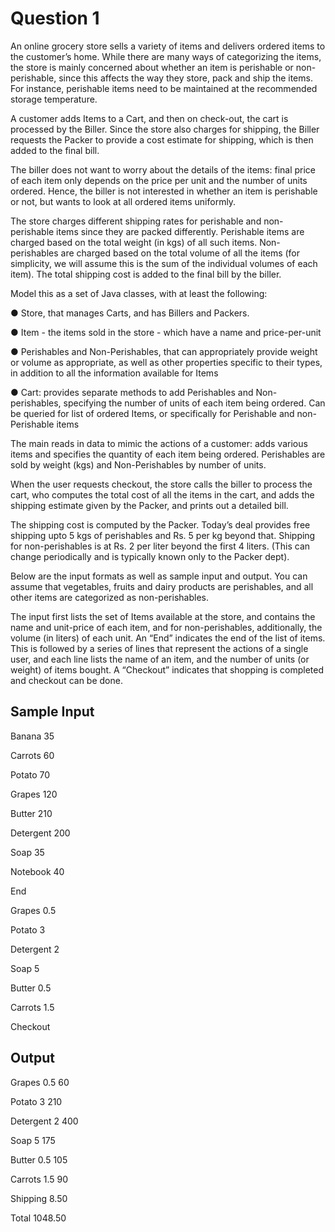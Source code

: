 # Question 1
An online grocery store sells a variety of items and delivers ordered items to the customer’s home. While there are many ways of categorizing the items, the store is mainly concerned about whether an item is perishable or non-perishable, since this affects the way they store, pack and ship the items. For instance, perishable items need to be maintained at the recommended storage temperature.

 

A customer adds Items to a Cart, and then on check-out, the cart is processed by the Biller. Since the store also charges for shipping, the Biller requests the Packer to provide a cost estimate for shipping, which is then added to the final bill.

 

The biller does not want to worry about the details of the items: final price of each item only depends on the price per unit and the number of units ordered. Hence, the biller is not interested in whether an item is perishable or not, but wants to look at all ordered items uniformly.

 

The store charges different shipping rates for perishable and non-perishable items since they are packed differently. Perishable items are charged based on the total weight (in kgs) of all such items. Non-perishables are charged based on the total volume of all the items (for simplicity, we will assume this is the sum of the individual volumes of each item). The total shipping cost is added to the final bill by the biller.

 

Model this as a set of Java classes, with at least the following:

 

●       Store, that manages Carts, and has Billers and Packers.

●       Item - the items sold in the store - which have a name and price-per-unit

●       Perishables and Non-Perishables, that can appropriately provide weight or volume as appropriate, as well as other properties specific to their types, in addition to all the information available for Items

●       Cart: provides separate methods to add Perishables and Non-perishables, specifying the number of units of each item being ordered. Can be queried for list of ordered Items, or specifically for Perishable and non-Perishable items

 


The main reads in data to mimic the actions of a customer: adds various items and specifies the quantity of each item being ordered. Perishables are sold by weight (kgs) and Non-Perishables by number of units.

 

When the user requests checkout, the store calls the biller to process the cart, who computes the total cost of all the items in the cart, and adds the shipping estimate given by the Packer, and prints out a detailed bill.

 

The shipping cost is computed by the Packer. Today’s deal provides free shipping upto 5 kgs of perishables and Rs. 5 per kg beyond that. Shipping for non-perishables is at Rs. 2 per liter beyond the first 4 liters. (This can change periodically and is typically known only to the Packer dept).

 

Below are the input formats as well as sample input and output. You can assume that vegetables, fruits and dairy products are perishables, and all other items are categorized as non-perishables.

 

The input first lists the set of Items available at the store, and contains the name and unit-price of each item, and for non-perishables, additionally, the volume (in liters) of each unit. An “End” indicates the end of the list of items. This is followed by a series of lines that represent the actions of a single user, and each line lists the name of an item, and the number of units (or weight) of items bought. A “Checkout” indicates that shopping is completed and checkout can be done.


## Sample Input

Banana 35

Carrots 60

Potato 70

Grapes 120

Butter 210

Detergent 200

Soap 35

Notebook 40

End

Grapes 0.5

Potato 3
	
Detergent 2
	
Soap 5

Butter 0.5

Carrots 1.5

Checkout

## Output

Grapes 0.5 60

Potato 3 210

Detergent 2 400

Soap 5 175

Butter 0.5 105

Carrots 1.5 90

Shipping 8.50

Total 1048.50
